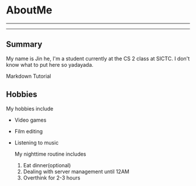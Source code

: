 # AboutMe
---
---
## Summary

My name is Jin he, I'm a student currently at the CS 2 class at SICTC. I don't know what to put here so yadayada.

Markdown Tutorial

Hobbies
-

My hobbies include

- Video games
- Film editing
- Listening to music

  My nighttime routine includes

  1. Eat dinner(optional)
  2. Dealing with server management until 12AM
  3. Overthink for 2-3 hours
     
